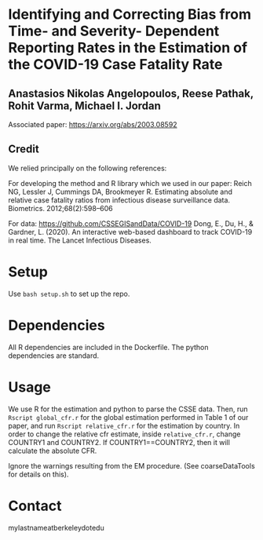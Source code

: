 # Identifying and Correcting Bias from Time- and Severity- Dependent Reporting Rates in the Estimation of the COVID-19 Case Fatality Rate
## Anastasios Nikolas Angelopoulos, Reese Pathak, Rohit Varma, Michael I. Jordan
Associated paper: https://arxiv.org/abs/2003.08592
## Credit
We relied principally on the following references:

For developing the method and R library which we used in our paper:
Reich NG, Lessler J, Cummings DA, Brookmeyer R. Estimating absolute and relative case fatality ratios from infectious disease surveillance
data. Biometrics. 2012;68(2):598–606

For data:
https://github.com/CSSEGISandData/COVID-19
Dong, E., Du, H., & Gardner, L. (2020). An interactive web-based dashboard to track COVID-19 in real time. The Lancet Infectious Diseases.

# Setup
Use `bash setup.sh` to set up the repo.

# Dependencies
All R dependencies are included in the Dockerfile.
The python dependencies are standard.

# Usage
We use R for the estimation and python to parse the CSSE data. 
Then, run `Rscript global_cfr.r` for the global estimation performed in Table 1 of our paper, and run `Rscript relative_cfr.r` for the estimation by country.
In order to change the relative cfr estimate, inside `relative_cfr.r`, change COUNTRY1 and COUNTRY2. If COUNTRY1==COUNTRY2, then it will calculate the absolute CFR.

Ignore the warnings resulting from the EM procedure. (See coarseDataTools for details on this).

# Contact
mylastnameatberkeleydotedu
